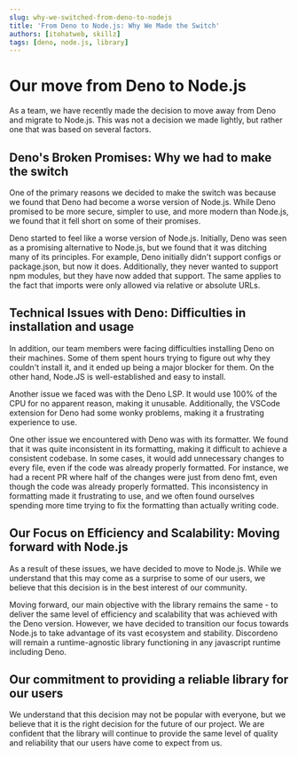 ```yaml
---
slug: why-we-switched-from-deno-to-nodejs
title: 'From Deno to Node.js: Why We Made the Switch'
authors: [itohatweb, skillz]
tags: [deno, node.js, library]
---
```


# Our move from Deno to Node.js

As a team, we have recently made the decision to move away from Deno and migrate to Node.js. This was not a decision we made lightly, but rather one that was based on several factors.

## Deno's Broken Promises: Why we had to make the switch

One of the primary reasons we decided to make the switch was because we found that Deno had become a worse version of Node.js.
While Deno promised to be more secure, simpler to use, and more modern than Node.js, we found that it fell short on some of their promises.

Deno started to feel like a worse version of Node.js.
Initially, Deno was seen as a promising alternative to Node.js, but we found that it was ditching many of its principles.
For example, Deno initially didn't support configs or package.json, but now it does.
Additionally, they never wanted to support npm modules, but they have now added that support.
The same applies to the fact that imports were only allowed via relative or absolute URLs.

## Technical Issues with Deno: Difficulties in installation and usage

In addition, our team members were facing difficulties installing Deno on their machines.
Some of them spent hours trying to figure out why they couldn't install it, and it ended up being a major blocker for them.
On the other hand, Node.JS is well-established and easy to install.

Another issue we faced was with the Deno LSP. It would use 100% of the CPU for no apparent reason, making it unusable. Additionally, the VSCode extension for Deno had some wonky problems, making it a frustrating experience to use.

One other issue we encountered with Deno was with its formatter.
We found that it was quite inconsistent in its formatting, making it difficult to achieve a consistent codebase.
In some cases, it would add unnecessary changes to every file, even if the code was already properly formatted.
For instance, we had a recent PR where half of the changes were just from deno fmt, even though the code was already properly formatted.
This inconsistency in formatting made it frustrating to use, and we often found ourselves spending more time trying to fix the formatting than actually writing code.

## Our Focus on Efficiency and Scalability: Moving forward with Node.js

As a result of these issues, we have decided to move to Node.js.
While we understand that this may come as a surprise to some of our users, we believe that this decision is in the best interest of our community.

Moving forward, our main objective with the library remains the same - to deliver the same level of efficiency and scalability that was achieved with the Deno version.
However, we have decided to transition our focus towards Node.js to take advantage of its vast ecosystem and stability.
Discordeno will remain a runtime-agnostic library functioning in any javascript runtime including Deno.

## Our commitment to providing a reliable library for our users

We understand that this decision may not be popular with everyone, but we believe that it is the right decision for the future of our project.
We are confident that the library will continue to provide the same level of quality and reliability that our users have come to expect from us.
